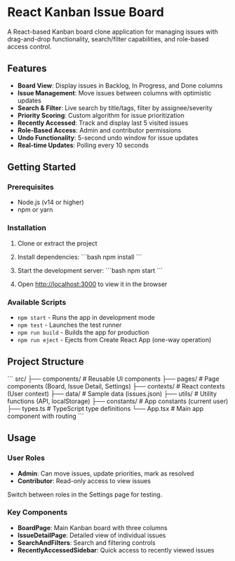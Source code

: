 # React Kanban Issue Board

A React-based Kanban board clone application for managing issues with drag-and-drop functionality, search/filter capabilities, and role-based access control.

## Features

- **Board View**: Display issues in Backlog, In Progress, and Done columns
- **Issue Management**: Move issues between columns with optimistic updates
- **Search & Filter**: Live search by title/tags, filter by assignee/severity
- **Priority Scoring**: Custom algorithm for issue prioritization
- **Recently Accessed**: Track and display last 5 visited issues
- **Role-Based Access**: Admin and contributor permissions
- **Undo Functionality**: 5-second undo window for issue updates
- **Real-time Updates**: Polling every 10 seconds

## Getting Started

### Prerequisites

- Node.js (v14 or higher)
- npm or yarn

### Installation

1. Clone or extract the project
2. Install dependencies:
   \`\`\`bash
   npm install
   \`\`\`

3. Start the development server:
   \`\`\`bash
   npm start
   \`\`\`

4. Open [http://localhost:3000](http://localhost:3000) to view it in the browser

### Available Scripts

- `npm start` - Runs the app in development mode
- `npm test` - Launches the test runner
- `npm run build` - Builds the app for production
- `npm run eject` - Ejects from Create React App (one-way operation)

## Project Structure

\`\`\`
src/
├── components/          # Reusable UI components
├── pages/              # Page components (Board, Issue Detail, Settings)
├── contexts/           # React contexts (User context)
├── data/               # Sample data (issues.json)
├── utils/              # Utility functions (API, localStorage)
├── constants/          # App constants (current user)
├── types.ts            # TypeScript type definitions
└── App.tsx             # Main app component with routing
\`\`\`

## Usage

### User Roles

- **Admin**: Can move issues, update priorities, mark as resolved
- **Contributor**: Read-only access to view issues

Switch between roles in the Settings page for testing.

### Key Components

- **BoardPage**: Main Kanban board with three columns
- **IssueDetailPage**: Detailed view of individual issues
- **SearchAndFilters**: Search and filtering controls
- **RecentlyAccessedSidebar**: Quick access to recently viewed issues
